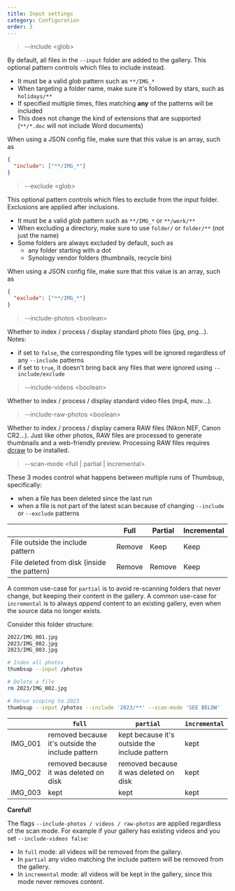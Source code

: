 ```yaml
---
title: Input settings
category: Configuration
order: 3
---
```


> \-\-include &lt;glob&gt;

By default, all files in the `--input` folder are added to the gallery.
This optional pattern controls which files to include instead.

- It must be a valid *glob* pattern such as `**/IMG_*`
- When targeting a folder name, make sure it's followed by stars, such as `holidays/**`
- If specified multiple times, files matching **any** of the patterns will be included
- This does not change the kind of extensions that are supported (`**/*.doc` will not include Word documents)

When using a JSON config file, make sure that this value is an array, such as

```json
{
  "include": ["**/IMG_*"]
}
```

> \-\-exclude &lt;glob&gt;

This optional pattern controls which files to exclude from the input folder.
Exclusions are applied after inclusions.

- It must be a valid *glob* pattern such as `**/IMG_*` or `**/work/**`
- When excluding a directory, make sure to use `folder/` or `folder/**` (not just the name)
- Some folders are always excluded by default, such as
  - any folder starting with a dot
  - Synology vendor folders (thumbnails, recycle bin)

When using a JSON config file, make sure that this value is an array, such as

```json
{
  "exclude": ["**/IMG_*"]
}
```

> \-\-include-photos &lt;boolean&gt;

Whether to index / process / display standard photo files (jpg, png...).
Notes:
- if set to `false`, the corresponding file types will be ignored regardless of any `--include` patterns
- if set to `true`, it doesn't bring back any files that were ignored using `--include/exclude`

> \-\-include-videos &lt;boolean&gt;

Whether to index / process / display standard video files (mp4, mov...).

> \-\-include-raw-photos &lt;boolean&gt;

Whether to index / process / display camera RAW files (Nikon NEF, Canon CR2...).
Just like other photos, RAW files are processed to generate thumbnails and a web-friendly preview.
Processing RAW files requires [dcraw](https://www.cybercom.net/~dcoffin/dcraw/) to be installed.


> \-\-scan-mode &lt;full | partial | incremental&gt;

These 3 modes control what happens between multiple runs of Thumbsup, specifically:
- when a file has been deleted since the last run
- when a file is not part of the latest scan because of changing `--include` or `--exclude` patterns

|  | Full | Partial | Incremental |
|--|------|---------|-------------|
| File outside the include pattern | Remove | Keep | Keep |
| File deleted from disk (inside the pattern) | Remove | Remove | Keep |

A common use-case for `partial` is to avoid re-scanning folders that never change, but keeping their content in the gallery.
A common use-case for `incremental` is to always *append* content to an existing gallery, even when the source data no longer exists.

Consider this folder structure:

```bash
2022/IMG_001.jpg
2023/IMG_002.jpg
2023/IMG_003.jpg
```

```bash
# Index all photos
thumbsup --input /photos

# Delete a file
rm 2023/IMG_002.jpg

# Rerun scoping to 2023
thumbsup --input /photos --include '2023/**' --scan-mode 'SEE BELOW'
```

|  | `full` | `partial` | `incremental` |
|--|---------|---------|---------|
| IMG_001 | removed because it's outside the include pattern | kept because it's outside the include pattern | kept |
| IMG_002 | removed because it was deleted on disk | removed because it was deleted on disk | kept |
| IMG_003 | kept | kept | kept |

**Careful!**

The flags `--include-photos / videos / raw-photos` are applied regardless of the scan mode.
For example if your gallery has existing videos and you set `--include-videos false`:

- In `full` mode: all videos will be removed from the gallery.
- In `partial` any video matching the include pattern will be removed from the gallery.
- In `incremental` mode: all videos will be kept in the gallery, since this mode never removes content.

